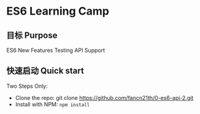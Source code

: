 # ES6 Learning Camp

## 目标 Purpose
ES6 New Features Testing API Support

## 快速启动 Quick start

Two Steps Only:

- Clone the repo: git clone https://github.com/fancn21th/0-es6-api-2.git
- Install with NPM: `npm install`


